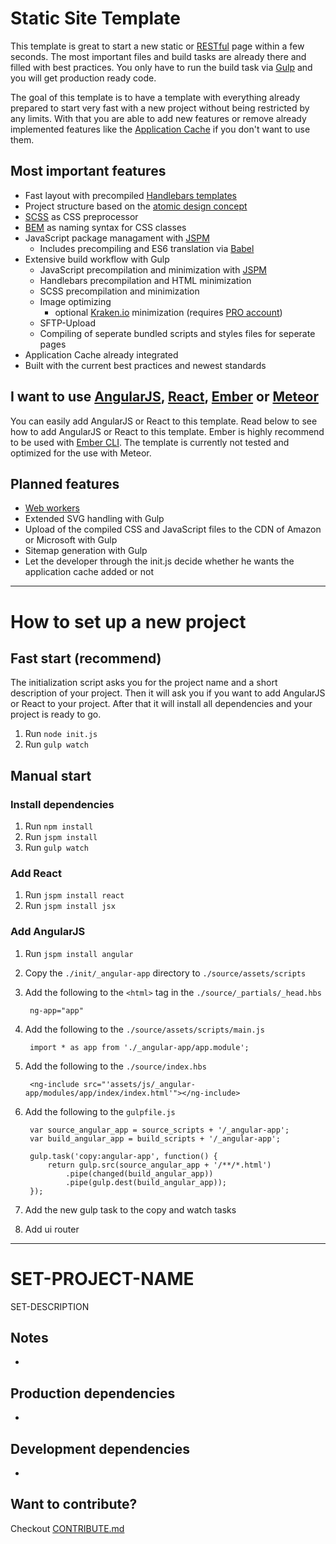 Static Site Template
===
This template is great to start a new static or [RESTful](http://en.wikipedia.org/wiki/Representational_state_transfer) page within a few seconds. The most important files and build tasks are already there and filled with best practices. You only have to run the build task via [Gulp](http://gulpjs.com/) and you will get production ready code.

The goal of this template is to have a template with everything already prepared to start very fast with a new project without being restricted by any limits. With that you are able to add new features or remove already implemented features like the [Application Cache](http://www.html5rocks.com/en/tutorials/appcache/beginner/) if you don't want to use them.

Most important features
---
* Fast layout with precompiled [Handlebars templates](http://handlebarsjs.com/)
* Project structure based on the [atomic design concept](http://patternlab.io/about.html)
* [SCSS](http://sass-lang.com/) as CSS preprocessor
* [BEM](http://csswizardry.com/2013/01/mindbemding-getting-your-head-round-bem-syntax/) as naming syntax for CSS classes
* JavaScript package managament with [JSPM](http://jspm.io/)
    + Includes precompiling and ES6 translation via [Babel](https://babeljs.io/)
* Extensive build workflow with Gulp
    + JavaScript precompilation and minimization with [JSPM](http://jspm.io/)
    + Handlebars precompilation and HTML minimization
    + SCSS precompilation and minimization
    + Image optimizing
        - optional [Kraken.io](https://kraken.io/) minimization (requires [PRO account](https://kraken.io/pro))
    + SFTP-Upload
    + Compiling of seperate bundled scripts and styles files for seperate pages
* Application Cache already integrated
* Built with the current best practices and newest standards

I want to use [AngularJS](https://angularjs.org/), [React](https://facebook.github.io/react/), [Ember](http://emberjs.com/) or [Meteor](https://www.meteor.com/)
---
You can easily add AngularJS or React to this template. Read below to see how to add AngularJS or React to this template. Ember is highly recommend to be used with [Ember CLI](http://www.ember-cli.com/). The template is currently not tested and optimized for the use with Meteor.

Planned features
---
* [Web workers](http://www.html5rocks.com/en/tutorials/workers/basics/)
* Extended SVG handling with Gulp
* Upload of the compiled CSS and JavaScript files to the CDN of Amazon or Microsoft with Gulp
* Sitemap generation with Gulp
* Let the developer through the init.js decide whether he wants the application cache added or not

---

How to set up a new project
===

Fast start (recommend)
---
The initialization script asks you for the project name and a short description of your project. Then it will ask you if you want to add AngularJS or React to your project. After that it will install all dependencies and your project is ready to go.

1. Run `node init.js`
1. Run `gulp watch`

Manual start
---

### Install dependencies
1. Run `npm install`
1. Run `jspm install`
1. Run `gulp watch`

### Add React
1. Run `jspm install react`
1. Run `jspm install jsx`

### Add AngularJS
1. Run `jspm install angular`
1. Copy the `./init/_angular-app` directory to `./source/assets/scripts`
1. Add the following to the `<html>` tag in the `./source/_partials/_head.hbs`

        ng-app="app"

1. Add the following to the `./source/assets/scripts/main.js`

        import * as app from './_angular-app/app.module';

1. Add the following to the `./source/index.hbs`

        <ng-include src="'assets/js/_angular-app/modules/app/index/index.html'"></ng-include>

1. Add the following to the `gulpfile.js`

        var source_angular_app = source_scripts + '/_angular-app';
        var build_angular_app = build_scripts + '/_angular-app';

        gulp.task('copy:angular-app', function() {
            return gulp.src(source_angular_app + '/**/*.html')
                .pipe(changed(build_angular_app))
                .pipe(gulp.dest(build_angular_app));
        });

1. Add the new gulp task to the copy and watch tasks

1. Add ui router

---

SET-PROJECT-NAME
===
SET-DESCRIPTION

Notes
---
*

Production dependencies
---
*

Development dependencies
---
*

Want to contribute?
---
Checkout [CONTRIBUTE.md](./CONTRIBUTE.md)
